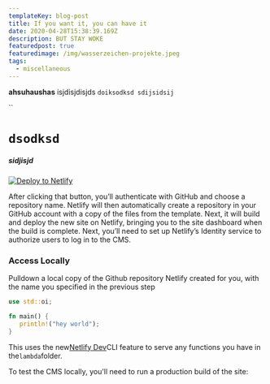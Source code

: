 ```yaml
---
templateKey: blog-post
title: If you want it, you can have it
date: 2020-04-28T15:38:39.169Z
description: BUT STAY WOKE
featuredpost: true
featuredimage: /img/wasserzeichen-projekte.jpeg
tags:
  - miscellaneous
---
```

**ahsuhaushas** isjdisjdisjds `doiksodksd sdijsidsij`

``

# `dsodksd`

##### sidjisjd

[![Deploy to Netlify](https://camo.githubusercontent.com/be2eb66bb727e25655f1dcff88c2fdca82a77513/68747470733a2f2f7777772e6e65746c6966792e636f6d2f696d672f6465706c6f792f627574746f6e2e737667)](https://app.netlify.com/start/deploy?repository=https://github.com/netlify-templates/gatsby-starter-netlify-cms&stack=cms)

After clicking that button, you’ll authenticate with GitHub and choose a repository name. Netlify will then automatically create a repository in your GitHub account with a copy of the files from the template. Next, it will build and deploy the new site on Netlify, bringing you to the site dashboard when the build is complete. Next, you’ll need to set up Netlify’s Identity service to authorize users to log in to the CMS.

### [](https://github.com/gilesv/gatsby-netlify-cms-poc#access-locally)Access Locally

Pulldown a local copy of the Github repository Netlify created for you, with the name you specified in the previous step

```rust
use std::oi;

fn main() {
   println!("hey world");
}
```

This uses the new[Netlify Dev](https://www.netlify.com/products/dev/?utm_source=blog&utm_medium=netlifycms&utm_campaign=devex)CLI feature to serve any functions you have in the`lambda`folder.

To test the CMS locally, you'll need to run a production build of the site: